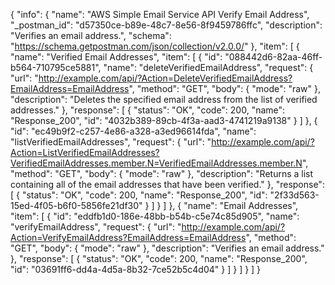 {
  "info": {
    "name": "AWS Simple Email Service API Verify Email Address",
    "_postman_id": "d57350ce-b89e-48c7-8e56-8f9459786ffc",
    "description": "Verifies an email address.",
    "schema": "https://schema.getpostman.com/json/collection/v2.0.0/"
  },
  "item": [
    {
      "name": "Verified Email Addresses",
      "item": [
        {
          "id": "088442d6-82aa-46ff-b564-710795ce5881",
          "name": "deleteVerifiedEmailAddress",
          "request": {
            "url": "http://example.com/api/?Action=DeleteVerifiedEmailAddress?EmailAddress=EmailAddress",
            "method": "GET",
            "body": {
              "mode": "raw"
            },
            "description": "Deletes the specified email address from the list of verified addresses."
          },
          "response": [
            {
              "status": "OK",
              "code": 200,
              "name": "Response_200",
              "id": "4032b389-89cb-4f3a-aad3-4741219a9138"
            }
          ]
        },
        {
          "id": "ec49b9f2-c257-4e86-a328-a3ed96614fda",
          "name": "listVerifiedEmailAddresses",
          "request": {
            "url": "http://example.com/api/?Action=ListVerifiedEmailAddresses?VerifiedEmailAddresses.member.N=VerifiedEmailAddresses.member.N",
            "method": "GET",
            "body": {
              "mode": "raw"
            },
            "description": "Returns a list containing all of the email addresses that have been verified."
          },
          "response": [
            {
              "status": "OK",
              "code": 200,
              "name": "Response_200",
              "id": "2f33d563-15ed-4f05-b6f0-5856fe21df30"
            }
          ]
        }
      ]
    },
    {
      "name": "Email Addresses",
      "item": [
        {
          "id": "eddfb1d0-186e-48bb-b54b-c5e74c85d905",
          "name": "verifyEmailAddress",
          "request": {
            "url": "http://example.com/api/?Action=VerifyEmailAddress?EmailAddress=EmailAddress",
            "method": "GET",
            "body": {
              "mode": "raw"
            },
            "description": "Verifies an email address."
          },
          "response": [
            {
              "status": "OK",
              "code": 200,
              "name": "Response_200",
              "id": "03691ff6-dd4a-4d5a-8b32-7ce52b5c4d04"
            }
          ]
        }
      ]
    }
  ]
}